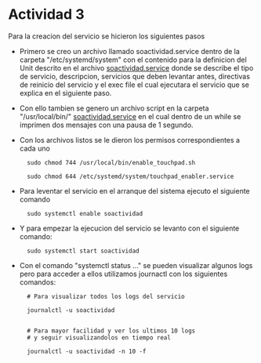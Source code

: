 # Actividad 3

Para la creacion del servicio se hicieron los siguientes pasos

- Primero se creo un archivo llamado soactividad.service dentro de la carpeta "/etc/systemd/system" con el contenido para la definicion del Unit descrito en el archivo [soactividad.service](https://github.com/rodrigo-rodas-126/so1_actividades_201906053/blob/main/actividad3/soactividad.service) donde se describe el tipo de servicio, descripcion, servicios que deben levantar antes, directivas de reinicio del servicio y el exec file el cual ejecutara el servicio que se explica en el siguiente paso.

- Con ello tambien se genero un archivo script en la carpeta "/usr/local/bin/" [soactividad.service](https://github.com/rodrigo-rodas-126/so1_actividades_201906053/blob/main/actividad3/actividad.sh) en el cual dentro de un while se imprimen dos mensajes con una pausa de 1 segundo.

- Con los archivos listos se le dieron los permisos correspondientes a cada uno

        sudo chmod 744 /usr/local/bin/enable_touchpad.sh

        sudo chmod 644 /etc/systemd/system/touchpad_enabler.service

- Para leventar el servicio en el arranque del sistema ejecuto el siguiente comando

        sudo systemctl enable soactividad

- Y para empezar la ejecucion del servicio se levanto con el siguiente comando:

        sudo systemctl start soactividad

- Con el comando "systemctl status ..." se pueden visualizar algunos logs pero para acceder a ellos utilizamos journactl con los siguientes comandos:

        # Para visualizar todos los logs del servicio

        journalctl -u soactividad


        # Para mayor facilidad y ver los ultimos 10 logs 
        # y seguir visualizandolos en tiempo real
        
        journalctl -u soactividad -n 10 -f
